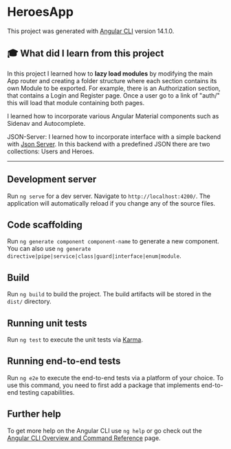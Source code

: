 # HeroesApp

This project was generated with [Angular CLI](https://github.com/angular/angular-cli) version 14.1.0.

## :mortar_board: **What did I learn from this project**

In this project I learned how to <b>lazy load modules</b> by modifying the main App router and creating a folder structure where each section contains its own Module to be exported. For example, there is an Authorization section, that contains a Login and Register page. Once a user go to a link of "auth/" this will load that module containing both pages.

I learned how to incorporate various Angular Material components such as Sidenav and Autocomplete.

JSON-Server:
I learned how to incorporate interface with a simple backend with [Json Server](https://www.npmjs.com/package/json-server). In this backend with a predefined JSON there are two collections: Users and Heroes.

---

## Development server

Run `ng serve` for a dev server. Navigate to `http://localhost:4200/`. The application will automatically reload if you change any of the source files.

## Code scaffolding

Run `ng generate component component-name` to generate a new component. You can also use `ng generate directive|pipe|service|class|guard|interface|enum|module`.

## Build

Run `ng build` to build the project. The build artifacts will be stored in the `dist/` directory.

## Running unit tests

Run `ng test` to execute the unit tests via [Karma](https://karma-runner.github.io).

## Running end-to-end tests

Run `ng e2e` to execute the end-to-end tests via a platform of your choice. To use this command, you need to first add a package that implements end-to-end testing capabilities.

## Further help

To get more help on the Angular CLI use `ng help` or go check out the [Angular CLI Overview and Command Reference](https://angular.io/cli) page.
